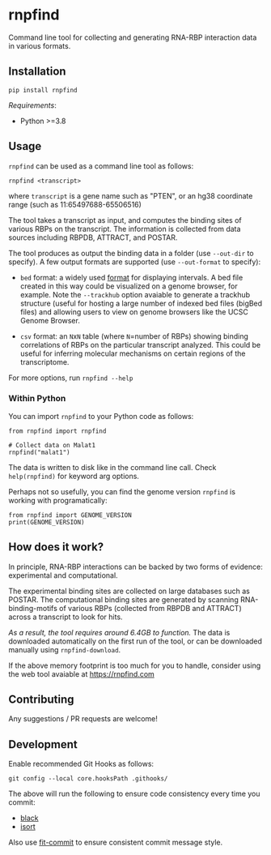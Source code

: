 # rnpfind

Command line tool for collecting and generating RNA-RBP interaction data in
various formats.


## Installation
```
pip install rnpfind
```

*Requirements*:
 - Python >=3.8

## Usage

`rnpfind` can be used as a command line tool as follows:

```
rnpfind <transcript>
```

where `transcript` is a gene name such as "PTEN", or an hg38 coordinate range
(such as 11:65497688-65506516)

The tool takes a transcript as input, and computes the binding sites of various
RBPs on the transcript. The information is collected from data sources
including RBPDB, ATTRACT, and POSTAR.

The tool produces as output the binding data in a folder (use `--out-dir` to
specify). A few output formats are supported (use `--out-format` to specify):

 - `bed` format: a widely used
   [format](https://en.wikipedia.org/wiki/BED_(file_format))
   for displaying intervals. A bed file created in this way could be visualized
   on a genome browser, for example. Note the `--trackhub` option avaiable to
   generate a trackhub structure (useful for hosting a large number of indexed
   bed files (bigBed files) and allowing users to view on genome browsers like
   the UCSC Genome Browser.

 - `csv` format: an `N`x`N` table (where `N`=number of RBPs) showing binding
   correlations of RBPs on the particular transcript analyzed. This could be
   useful for inferring molecular mechanisms on certain regions of the
   transcriptome.

For more options, run `rnpfind --help`


### Within Python
You can import `rnpfind` to your Python code as follows:

```
from rnpfind import rnpfind

# Collect data on Malat1
rnpfind("malat1")
```

The data is written to disk like in the command line call.
Check `help(rnpfind)` for keyword arg options.


Perhaps not so usefully, you can find the genome version `rnpfind` is working
with programatically:

```
from rnpfind import GENOME_VERSION
print(GENOME_VERSION)
```



## How does it work?
In principle, RNA-RBP interactions can be backed by two forms of evidence:
experimental and computational.

The experimental binding sites are collected on large databases such as POSTAR.
The computational binding sites are generated by scanning RNA-binding-motifs of
various RBPs (collected from RBPDB and ATTRACT) across a transcript to look for
hits.

*As a result, the tool requires around 6.4GB to function.* The data is
downloaded automatically on the first run of the tool, or can be downloaded
manually using `rnpfind-download`.

If the above memory footprint is too much for you to handle, consider using the
web tool avaiable at https://rnpfind.com



## Contributing
Any suggestions / PR requests are welcome!


## Development
Enable recommended Git Hooks as follows:
```
git config --local core.hooksPath .githooks/
```
The above will run the following to ensure code consistency every time you
commit:
 - [black](https://github.com/psf/black)
 - [isort](https://github.com/PyCQA/isort)

Also use [fit-commit](https://github.com/m1foley/fit-commit) to ensure
consistent commit message style.
